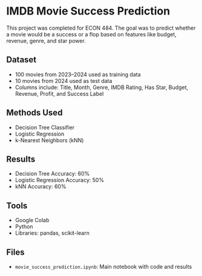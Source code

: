 # IMDB Movie Success Prediction

This project was completed for ECON 484. The goal was to predict whether a movie would be a success or a flop based on features like budget, revenue, genre, and star power.

## Dataset

- 100 movies from 2023–2024 used as training data  
- 10 movies from 2024 used as test data  
- Columns include: Title, Month, Genre, IMDB Rating, Has Star, Budget, Revenue, Profit, and Success Label

## Methods Used

- Decision Tree Classifier  
- Logistic Regression  
- k-Nearest Neighbors (kNN)

## Results

- Decision Tree Accuracy: 60%  
- Logistic Regression Accuracy: 50%  
- kNN Accuracy: 60%

## Tools

- Google Colab  
- Python  
- Libraries: pandas, scikit-learn

## Files

- `movie_success_prediction.ipynb`: Main notebook with code and results
